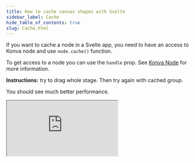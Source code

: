 ```yaml
---
title: How to cache canvas shapes with Svelte
sidebar_label: Cache
hide_table_of_contents: true
slug: Cache.html
---
```


If you want to cache a node in a Svelte app, you need to have an access to Konva node and use `node.cache()` function.

To get access to a node you can use the `handle` prop. See [Konva Node](/docs/svelte/Konva_Node.html) for more information.

**Instructions:** try to drag whole stage. Then try again with cached group.

You should see much better performance.

<iframe 
  src="https://codesandbox.io/p/sandbox/github/konvajs/site/tree/master/svelte-demos/cache?file=/src/App.svelte" 
  style={{
    width: "100%",
    height: "800px",
    border: 0,
    borderRadius: "4px",
    overflow: "hidden"
  }}
  sandbox="allow-modals allow-forms allow-popups allow-scripts allow-same-origin"
/>
